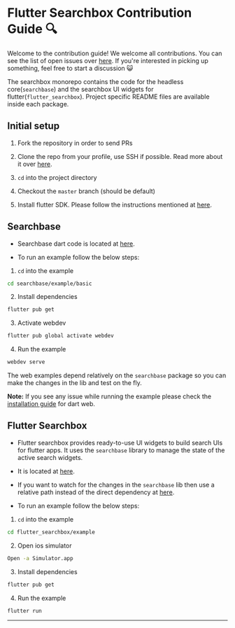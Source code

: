 # Flutter Searchbox Contribution Guide 🔍

Welcome to the contribution guide! We welcome all contributions. You can see the list of open issues over [here](https://github.com/appbaseio/flutter-searchbox/issues). If you're interested in picking up something, feel free to start a discussion 😺

The searchbox monorepo contains the code for the headless core(`searchbase`) and the searchbox UI widgets for flutter(`flutter_searchbox`). Project specific README files are available inside each package.

## Initial setup

1. Fork the repository in order to send PRs

2. Clone the repo from your profile, use SSH if possible. Read more about it over [here](https://help.github.com/articles/connecting-to-github-with-ssh/).

3. `cd` into the project directory

4. Checkout the `master` branch (should be default)

5. Install flutter SDK. Please follow the instructions mentioned at [here](https://flutter.dev/docs/get-started/install/macos).


## Searchbase

- Searchbase dart code is located at [here](https://github.com/appbaseio/flutter-searchbox/tree/master/searchbase/lib).

- To run an example follow the below steps:

1. `cd` into the example
```bash
cd searchbase/example/basic
```

2. Install dependencies
```bash
flutter pub get
```
3. Activate webdev
```bash
flutter pub global activate webdev
```
4. Run the example
```bash
webdev serve
```

The web examples depend relatively on the `searchbase` package so you can make the changes in the lib and test on the fly.

**Note:** If you see any issue while running the example please check the [installation guide](https://dart.dev/tutorials/web/get-started) for dart web.

## Flutter Searchbox

- Flutter searchbox provides ready-to-use UI widgets to build search UIs for flutter apps. It uses the `searchbase` library to manage the state of the active search widgets.
- It is located at [here](https://github.com/appbaseio/flutter-searchbox/tree/master/flutter_searchbox).
- If you want to watch for the changes in the `searchbase` lib then use a relative path instead of the direct dependency at [here](https://github.com/appbaseio/flutter-searchbox/blob/master/flutter_searchbox/pubspec.yaml#L14).

- To run an example follow the below steps:
1. `cd` into the example
```bash
cd flutter_searchbox/example
```

2. Open ios simulator
```bash
Open -a Simulator.app
```

3. Install dependencies
```bash
flutter pub get
```

4. Run the example
```bash
flutter run
```

<hr />
